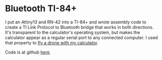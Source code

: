 # Bluetooth TI-84+

I put an Attiny13 and RN-42 into a TI-84+ and wrote assembly code to create a TI Link Protocol to Bluetooth bridge that works in both directions. It's transparent to the calculator's operating system, but makes the calculator appear as a regular serial port to any connected computer. I used that property to [fly a drone with my calculator](http://hackaday.com/2012/08/15/toorcamp-quadcopter-controlled-by-a-ti-84/).

Code is at github [here](https://github.com/jmptable/bluetilp).
